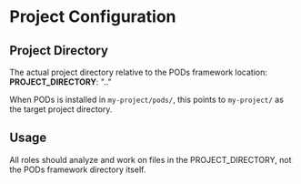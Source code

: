 # Project Configuration

## Project Directory
The actual project directory relative to the PODs framework location:
**PROJECT_DIRECTORY**: ".."

When PODs is installed in `my-project/pods/`, this points to `my-project/` as the target project directory.

## Usage
All roles should analyze and work on files in the PROJECT_DIRECTORY, not the PODs framework directory itself.